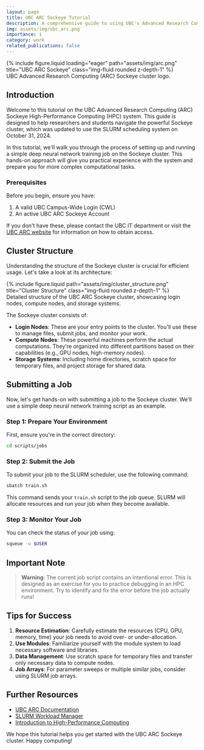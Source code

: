 ```yaml
---
layout: page
title: UBC ARC Sockeye Tutorial
description: A comprehensive guide to using UBC's Advanced Research Computing Sockeye cluster
img: assets/img/ubc_arc.png
importance: 1
category: work
related_publications: false
---
```


<div class="row">
    <div class="col-sm-8 col-md-6 mx-auto">
        {% include figure.liquid loading="eager" path="assets/img/arc.png" title="UBC ARC Sockeye" class="img-fluid rounded z-depth-1" %}
    </div>
</div>
<div class="caption">
    UBC Advanced Research Computing (ARC) Sockeye cluster logo.
</div>

## Introduction

Welcome to this tutorial on the UBC Advanced Research Computing (ARC) Sockeye High-Performance Computing (HPC) system. This guide is designed to help researchers and students navigate the powerful Sockeye cluster, which was updated to use the SLURM scheduling system on October 31, 2024.

In this tutorial, we'll walk you through the process of setting up and running a simple deep neural network training job on the Sockeye cluster. This hands-on approach will give you practical experience with the system and prepare you for more complex computational tasks.

### Prerequisites

Before you begin, ensure you have:

1. A valid UBC Campus-Wide Login (CWL)
2. An active UBC ARC Sockeye Account

If you don't have these, please contact the UBC IT department or visit the [UBC ARC website](https://arc.ubc.ca/) for information on how to obtain access.

## Cluster Structure

Understanding the structure of the Sockeye cluster is crucial for efficient usage. Let's take a look at its architecture:

<div class="row">
    <div class="col-sm mt-3 mt-md-0">
        {% include figure.liquid path="assets/img/cluster_structure.png" title="Cluster Structure" class="img-fluid rounded z-depth-1" %}
    </div>
</div>
<div class="caption">
    Detailed structure of the UBC ARC Sockeye cluster, showcasing login nodes, compute nodes, and storage systems.
</div>

The Sockeye cluster consists of:

- **Login Nodes**: These are your entry points to the cluster. You'll use these to manage files, submit jobs, and monitor your work.
- **Compute Nodes**: These powerful machines perform the actual computations. They're organized into different partitions based on their capabilities (e.g., GPU nodes, high-memory nodes).
- **Storage Systems**: Including home directories, scratch space for temporary files, and project storage for shared data.

## Submitting a Job

Now, let's get hands-on with submitting a job to the Sockeye cluster. We'll use a simple deep neural network training script as an example.

### Step 1: Prepare Your Environment

First, ensure you're in the correct directory:

```sh
cd scripts/jobs
```

### Step 2: Submit the Job

To submit your job to the SLURM scheduler, use the following command:

```sh
sbatch train.sh
```

This command sends your `train.sh` script to the job queue. SLURM will allocate resources and run your job when they become available.

### Step 3: Monitor Your Job

You can check the status of your job using:

```sh
squeue -u $USER
```


## Important Note

> **Warning**: The current job script contains an intentional error. This is designed as an exercise for you to practice debugging in an HPC environment. Try to identify and fix the error before the job actually runs!

## Tips for Success

1. **Resource Estimation**: Carefully estimate the resources (CPU, GPU, memory, time) your job needs to avoid over- or under-allocation.
2. **Use Modules**: Familiarize yourself with the module system to load necessary software and libraries.
3. **Data Management**: Use scratch space for temporary files and transfer only necessary data to compute nodes.
4. **Job Arrays**: For parameter sweeps or multiple similar jobs, consider using SLURM job arrays.

## Further Resources

- [UBC ARC Documentation](https://docs.alliancecan.ca/wiki/UBC_ARC_Sockeye)
- [SLURM Workload Manager](https://slurm.schedmd.com/)
- [Introduction to High-Performance Computing](https://hpc-carpentry.github.io/)

We hope this tutorial helps you get started with the UBC ARC Sockeye cluster. Happy computing!
